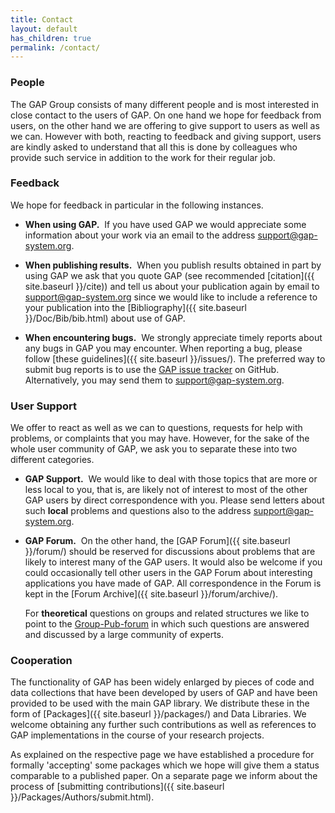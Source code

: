 ```yaml
---
title: Contact
layout: default
has_children: true
permalink: /contact/
---
```


### People
The GAP Group consists of many different people and
is most interested in close contact to the users of GAP.
On one hand we hope for feedback from users, on the other hand we are
offering to give support to users as well as we can. However with both,
reacting to feedback and giving support, users are kindly asked to
understand that all this is done by colleagues who provide such service
in addition to the work for their regular job.

### Feedback

We hope for feedback in particular in the following instances.

-   **When using GAP.**  If you have used GAP we would appreciate some
    information about your work via an email to the address
    <support@gap-system.org>.

-   **When publishing results.**  When you publish results
    obtained in part by using GAP we ask that you quote GAP (see
    recommended [citation]({{ site.baseurl }}/cite)) and
    tell us about your publication again by email to
    <support@gap-system.org> since we would like to include a reference
    to your publication into the
    [Bibliography]({{ site.baseurl }}/Doc/Bib/bib.html)
    about use of GAP.

-   **When encountering bugs.**  We strongly appreciate timely reports
    about any bugs in GAP you may encounter. When reporting a bug,
    please follow [these guidelines]({{ site.baseurl }}/issues/).
    The preferred way to submit bug reports is to use the [GAP issue
    tracker](https://github.com/gap-system/gap/issues) on GitHub.
    Alternatively, you may send them to <support@gap-system.org>.

### User Support

We offer to react as well as we can to questions, requests for help with
problems, or complaints that you may have. However, for the sake of the
whole user community of GAP, we ask you to separate these into two
different categories.

-   **GAP Support.**  We would like to deal with those topics that are
    more or less local to you, that is, are likely not of interest to
    most of the other GAP users by direct correspondence with you.
    Please send letters about such **local** problems and questions also
    to the address <support@gap-system.org>.

-   **GAP Forum.**  On the other hand, the
    [GAP Forum]({{ site.baseurl }}/forum/)
    should be reserved for discussions about problems that are likely to
    interest many of the GAP users. It would also be welcome if you
    could occasionally tell other users in the GAP Forum about
    interesting applications you have made of GAP. All correspondence in
    the Forum is kept in the
    [Forum Archive]({{ site.baseurl }}/forum/archive/).

    For **theoretical** questions on groups and related structures we
    like to point to the
    [Group-Pub-forum](https://people.bath.ac.uk/masgcs/gpf.html) in
    which such questions are answered and discussed by a large community
    of experts.

### Cooperation

The functionality of GAP has been widely enlarged by pieces of code and
data collections that have been developed by users of GAP and have been
provided to be used with the main GAP library. We distribute these in
the form of [Packages]({{ site.baseurl }}/packages/) and Data Libraries.
We welcome obtaining any further such contributions as well as
references to GAP implementations in the course of your research
projects.

As explained on the respective page we have established a procedure for
formally 'accepting' some packages which we hope will give them a
status comparable to a published paper. On a separate page we inform
about the process of [submitting contributions]({{ site.baseurl }}/Packages/Authors/submit.html).
